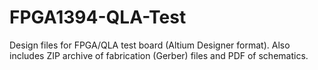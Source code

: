 # FPGA1394-QLA-Test
Design files for FPGA/QLA test board (Altium Designer format). Also includes ZIP archive of fabrication (Gerber) files and PDF of schematics.
